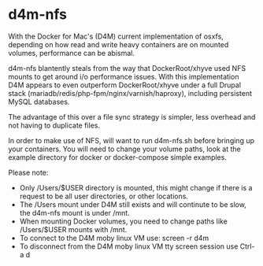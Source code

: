 # d4m-nfs

With the Docker for Mac's (D4M) current implementation of osxfs, depending on how read and write heavy containers are on mounted volumes, performance can be abismal.

d4m-nfs blantently steals from the way that DockerRoot/xhyve used NFS mounts to get around i/o performance issues. With this implementation D4M appears to even outperform DockerRoot/xhyve under a full Drupal stack (mariadb/redis/php-fpm/nginx/varnish/haproxy), including persistent MySQL databases.

The advantage of this over a file sync strategy is simpler, less overhead and not having to duplicate files.

In order to make use of NFS, will want to run d4m-nfs.sh before bringing up your containers. You will need to change your volume paths, look at the example directory for docker or docker-compose simple examples.

Please note:
* Only /Users/$USER directory is mounted, this might change if there is a request to be all user directories, or other locations.
* The /Users mount under D4M still exists and will continute to be slow, the d4m-nfs mount is under /mnt.
* When mounting Docker volumes, you need to change paths like /Users/$USER mounts with /mnt.
* To connect to the D4M moby linux VM use: screen -r d4m
* To disconnect from the D4M moby linux VM tty screen session use Ctrl-a d
